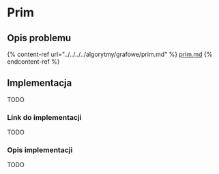# Prim

## Opis problemu

{% content-ref url="../../../../algorytmy/grafowe/prim.md" %}
[prim.md](../../../../algorytmy/grafowe/prim.md)
{% endcontent-ref %}

## Implementacja

TODO

### Link do implementacji

TODO

### Opis implementacji

TODO
